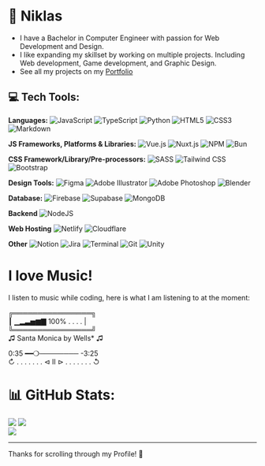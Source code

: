 # 💫 Niklas

- I have a Bachelor in Computer Engineer with passion for Web Development and Design.
- I like expanding my skillset by working on multiple projects. Including Web development, Game development, and Graphic Design.
- See all my projects on my [Portfolio](https://noava.dev/)

## 💻 Tech Tools:

**Languages:**
![JavaScript](https://img.shields.io/badge/javascript-234.svg?style=for-the-badge&logo=javascript&logoColor=white) ![TypeScript](https://img.shields.io/badge/typescript-234.svg?style=for-the-badge&logo=typescript&logoColor=white) ![Python](https://img.shields.io/badge/python-234?style=for-the-badge&logo=python&logoColor=white) ![HTML5](https://img.shields.io/badge/html5-234.svg?style=for-the-badge&logo=html5&logoColor=white) ![CSS3](https://img.shields.io/badge/css3-234.svg?style=for-the-badge&logo=css3&logoColor=white) ![Markdown](https://img.shields.io/badge/markdown-234.svg?style=for-the-badge&logo=markdown&logoColor=white)

**JS Frameworks, Platforms & Libraries:**
![Vue.js](https://img.shields.io/badge/vue.js-234.svg?style=for-the-badge&logo=vuedotjs&logoColor=white) ![Nuxt.js](https://img.shields.io/badge/nuxt.js-234.svg?style=for-the-badge&logo=nuxtdotjs&logoColor=white) ![NPM](https://img.shields.io/badge/NPM-234.svg?style=for-the-badge&logo=npm&logoColor=white) ![Bun](https://img.shields.io/badge/-Bun-234?style=for-the-badge&logo=bun&logoColor=white)

**CSS Framework/Library/Pre-processors:**
![SASS](https://img.shields.io/badge/SASS-234.svg?style=for-the-badge&logo=SASS&logoColor=white) ![Tailwind CSS](https://img.shields.io/badge/tailwindcss-234.svg?style=for-the-badge&logo=tailwind-css&logoColor=white) ![Bootstrap](https://img.shields.io/badge/Bootstrap-234?style=for-the-badge&logo=bootstrap&logoColor=white)

**Design Tools:**
![Figma](https://img.shields.io/badge/figma-234.svg?style=for-the-badge&logo=figma&logoColor=white) ![Adobe Illustrator](https://img.shields.io/badge/adobe%20illustrator-234.svg?style=for-the-badge&logo=adobe%20illustrator&logoColor=white) ![Adobe Photoshop](https://img.shields.io/badge/adobe%20photoshop-234.svg?style=for-the-badge&logo=adobe%20photoshop&logoColor=white) ![Blender](https://img.shields.io/badge/blender-234.svg?style=for-the-badge&logo=blender&logoColor=white)

**Database:**
![Firebase](https://img.shields.io/badge/firebase-234.svg?style=for-the-badge&logo=firebase) ![Supabase](https://img.shields.io/badge/Supabase-234?style=for-the-badge&logo=supabase&logoColor=white) ![MongoDB](https://img.shields.io/badge/MongoDB-234.svg?style=for-the-badge&logo=mongodb&logoColor=white)

**Backend**
![NodeJS](https://img.shields.io/badge/node.js-234?style=for-the-badge&logo=node.js&logoColor=white)‎

**Web Hosting**
![Netlify](https://img.shields.io/badge/netlify-234.svg?style=for-the-badge&logo=netlify&logoColor=white) ![Cloudflare](https://img.shields.io/badge/Cloudflare-234?style=for-the-badge&logo=Cloudflare&logoColor=white)

**Other**
![Notion](https://img.shields.io/badge/Notion-234.svg?style=for-the-badge&logo=notion&logoColor=white) ![Jira](https://img.shields.io/badge/jira-234.svg?style=for-the-badge&logo=jira&logoColor=white) ![Terminal](https://img.shields.io/badge/Terminal-234.svg?style=for-the-badge&logo=windows-terminal&logoColor=white) ![Git](https://img.shields.io/badge/git-234.svg?style=for-the-badge&logo=git&logoColor=white) ![Unity](https://img.shields.io/badge/unity-234.svg?style=for-the-badge&logo=unity&logoColor=white)

# I love Music!
I listen to music while coding, here is what I am listening to at the moment:

╔════════════════╗  
┃ ▁▂▃▅▆▇ 100% . . . . |  
╚════════════════╝  
♫ Santa Monica by Wells* ♫  

0:35 ━━❍──────── -3:25  
↻ . . . . . . . ⊲ Ⅱ ⊳ . . . . . . . ↺  

# 📊 GitHub Stats:

![](https://github-readme-stats.vercel.app/api?username=noava&theme=tokyonight&hide_border=false&include_all_commits=false&count_private=true) ‎ ‎ ![](https://github-readme-stats.vercel.app/api/top-langs/?username=noava&theme=tokyonight&hide_border=false&include_all_commits=false&count_private=true&layout=compact)<br/>
![](https://github-readme-streak-stats.herokuapp.com/?user=noava&theme=tokyonight&hide_border=false)<br/>

---

Thanks for scrolling through my Profile! :orange_heart:
